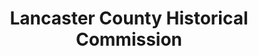---
layout: repo
title: "Lancaster County Historical Commission"
id: 2114
permalink: repos/2114/
---